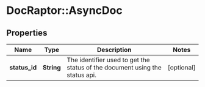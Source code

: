 # DocRaptor::AsyncDoc

## Properties
Name | Type | Description | Notes
------------ | ------------- | ------------- | -------------
**status_id** | **String** | The identifier used to get the status of the document using the status api. | [optional] 


